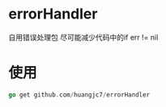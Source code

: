 # errorHandler
自用错误处理包 尽可能减少代码中的if err != nil
# 使用
```go
go get github.com/huangjc7/errorHandler
```
